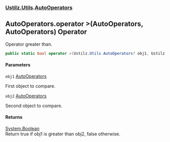 ### [Ustilz.Utils](Ustilz.Utils.md 'Ustilz.Utils').[AutoOperators](Ustilz.Utils.AutoOperators.md 'Ustilz.Utils.AutoOperators')

## AutoOperators.operator >(AutoOperators, AutoOperators) Operator

Operator greater than.

```csharp
public static bool operator >(Ustilz.Utils.AutoOperators? obj1, Ustilz.Utils.AutoOperators? obj2);
```
#### Parameters

<a name='Ustilz.Utils.AutoOperators.op_GreaterThan(Ustilz.Utils.AutoOperators,Ustilz.Utils.AutoOperators).obj1'></a>

`obj1` [AutoOperators](Ustilz.Utils.AutoOperators.md 'Ustilz.Utils.AutoOperators')

First object to compare.

<a name='Ustilz.Utils.AutoOperators.op_GreaterThan(Ustilz.Utils.AutoOperators,Ustilz.Utils.AutoOperators).obj2'></a>

`obj2` [AutoOperators](Ustilz.Utils.AutoOperators.md 'Ustilz.Utils.AutoOperators')

Second object to compare.

#### Returns
[System.Boolean](https://docs.microsoft.com/en-us/dotnet/api/System.Boolean 'System.Boolean')  
Return true if obj1 is greater than obj2, false otherwise.